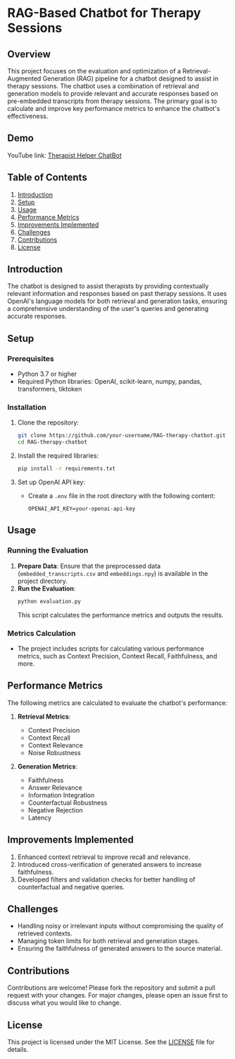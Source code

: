 # RAG-Based Chatbot for Therapy Sessions

## Overview
This project focuses on the evaluation and optimization of a Retrieval-Augmented Generation (RAG) pipeline for a chatbot designed to assist in therapy sessions. The chatbot uses a combination of retrieval and generation models to provide relevant and accurate responses based on pre-embedded transcripts from therapy sessions. The primary goal is to calculate and improve key performance metrics to enhance the chatbot's effectiveness.

## Demo
YouTube link: [Therapist Helper ChatBot](https://youtu.be/c3FsyAKlvtc)

## Table of Contents
1. [Introduction](#introduction)
2. [Setup](#setup)
3. [Usage](#usage)
4. [Performance Metrics](#performance-metrics)
5. [Improvements Implemented](#improvements-implemented)
6. [Challenges](#challenges)
7. [Contributions](#contributions)
8. [License](#license)

## Introduction
The chatbot is designed to assist therapists by providing contextually relevant information and responses based on past therapy sessions. It uses OpenAI's language models for both retrieval and generation tasks, ensuring a comprehensive understanding of the user's queries and generating accurate responses.

## Setup
### Prerequisites
- Python 3.7 or higher
- Required Python libraries: OpenAI, scikit-learn, numpy, pandas, transformers, tiktoken

### Installation
1. Clone the repository:
   ```bash
   git clone https://github.com/your-username/RAG-therapy-chatbot.git
   cd RAG-therapy-chatbot
   ```
2. Install the required libraries:
   ```bash
   pip install -r requirements.txt
   ```

3. Set up OpenAI API key:
   - Create a `.env` file in the root directory with the following content:
     ```
     OPENAI_API_KEY=your-openai-api-key
     ```

## Usage
### Running the Evaluation
1. **Prepare Data**: Ensure that the preprocessed data (`embedded_transcripts.csv` and `embeddings.npy`) is available in the project directory.
2. **Run the Evaluation**:
   ```bash
   python evaluation.py
   ```
   This script calculates the performance metrics and outputs the results.

### Metrics Calculation
- The project includes scripts for calculating various performance metrics, such as Context Precision, Context Recall, Faithfulness, and more.

## Performance Metrics
The following metrics are calculated to evaluate the chatbot's performance:

1. **Retrieval Metrics**:
   - Context Precision
   - Context Recall
   - Context Relevance
   - Noise Robustness

2. **Generation Metrics**:
   - Faithfulness
   - Answer Relevance
   - Information Integration
   - Counterfactual Robustness
   - Negative Rejection
   - Latency

## Improvements Implemented
1. Enhanced context retrieval to improve recall and relevance.
2. Introduced cross-verification of generated answers to increase faithfulness.
3. Developed filters and validation checks for better handling of counterfactual and negative queries.

## Challenges
- Handling noisy or irrelevant inputs without compromising the quality of retrieved contexts.
- Managing token limits for both retrieval and generation stages.
- Ensuring the faithfulness of generated answers to the source material.

## Contributions
Contributions are welcome! Please fork the repository and submit a pull request with your changes. For major changes, please open an issue first to discuss what you would like to change.

## License
This project is licensed under the MIT License. See the [LICENSE](LICENSE) file for details.
